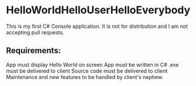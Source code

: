 # HelloWorldHelloUserHelloEverybody

This is my first C# Console application. It is not for distribution and I am not accepting pull requests.

## Requirements:
App must display Hello World on screen
App must be written in C#
.exe must be delivered to client
Source code must be delivered to client
Maintenance and new features to be handled by client's nephew.

